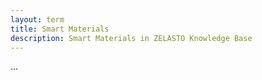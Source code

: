 ```yaml
---
layout: term
title: Smart Materials
description: Smart Materials in ZELASTO Knowledge Base
---
```


...
